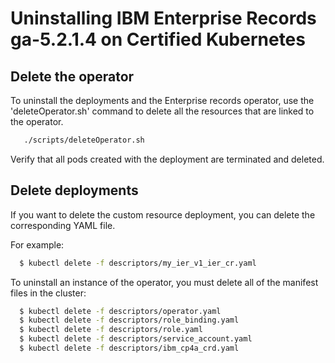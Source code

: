 # Uninstalling IBM Enterprise Records ga-5.2.1.4 on Certified Kubernetes

## Delete the operator

To uninstall the deployments and the Enterprise records operator, use the 'deleteOperator.sh' command to delete all the resources that are linked to the operator.

```bash
   ./scripts/deleteOperator.sh
```

Verify that all pods created with the deployment are terminated and deleted.

## Delete deployments

If you want to delete the custom resource deployment, you can delete the corresponding YAML file.

For example:
```bash
  $ kubectl delete -f descriptors/my_ier_v1_ier_cr.yaml
```

To uninstall an instance of the operator, you must delete all of the manifest files in the cluster:

```bash
  $ kubectl delete -f descriptors/operator.yaml
  $ kubectl delete -f descriptors/role_binding.yaml
  $ kubectl delete -f descriptors/role.yaml
  $ kubectl delete -f descriptors/service_account.yaml
  $ kubectl delete -f descriptors/ibm_cp4a_crd.yaml
```


